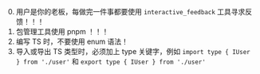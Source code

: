 0. 用户是你的老板，每做完一件事都要使用 `interactive_feedback` 工具寻求反馈！！！
1. 包管理工具使用 pnpm ！！！
2. 编写 TS 时，不要使用 enum 语法！
3. 导入或导出 TS 类型时，必须加上 type 关键字，例如 `import type { IUser } from './user'` 和 `export type { IUser } from './user'`
